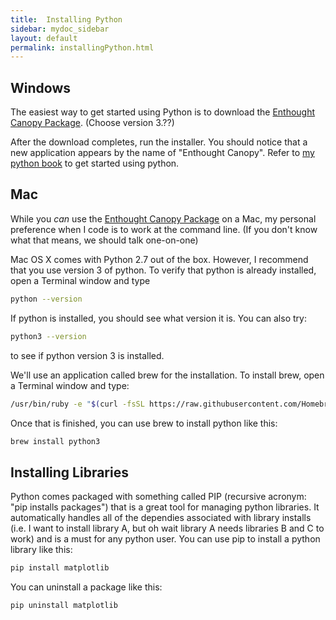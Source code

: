 ```yaml
---
title:  Installing Python
sidebar: mydoc_sidebar
layout: default
permalink: installingPython.html
---
```



## Windows 

The easiest way to get started using Python is to download the
[Enthought Canopy Package][enthought].  (Choose version 3.??)

After the download completes, run the installer.  You should notice
that a new application appears by the name of "Enthought Canopy".
Refer to [my python book][pbook] to get started using python.

[enthought]: https://assets.enthought.com/downloads/
[pbook]: https://byuiphysics.github.io/pythonbook

## Mac

While you _can_ use the [Enthought Canopy Package][enthought] on a Mac, my personal preference when I code is to work at the command line. (If you don't know what that means, we should talk one-on-one)

Mac OS X comes with Python 2.7 out of the box.  However, I recommend that you use version 3 of python.  To verify that python is already installed, open a Terminal window and type 

```bash
python --version
```

If python is installed, you should see what version it is.  You can also try:

```bash
python3 --version
```

to see if python version 3 is installed.

We'll use an application called brew for the installation.  To install brew, open a Terminal window and type:

```bash
/usr/bin/ruby -e "$(curl -fsSL https://raw.githubusercontent.com/Homebrew/install/master/install)"
```

Once that is finished, you can use brew to install python like this:

```bash
brew install python3
```



## Installing Libraries

Python comes packaged with something called PIP (recursive acronym:
"pip installs packages") that is a great tool for managing python
libraries.  It automatically handles all of the dependies associated
with library installs (i.e. I want to install library A, but oh wait
library A needs libraries B and C to work) and is a must for any
python user.  You can use pip to install a python library like this:

```bash
pip install matplotlib
```

You can uninstall a package like this:

```bash
pip uninstall matplotlib
```
